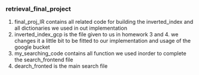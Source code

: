 ### retrieval_final_project
 1) final_proj_IR contains all related code for building the inverted_index and all dictionaries we used in out implementation
 2) inverted_index_gcp is the file given to us in homework 3 and 4. we changes it a little bit to be fitted to our implementation and usage of the google bucket
 3) my_searching_code contains all function we used inorder to complete the search_frontend file
 4) dearch_fronted is the main search file
 
